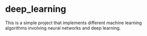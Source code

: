# deep_learning
This is a simple project that implements different machine learning algorithms involving neural networks and deep learning.
